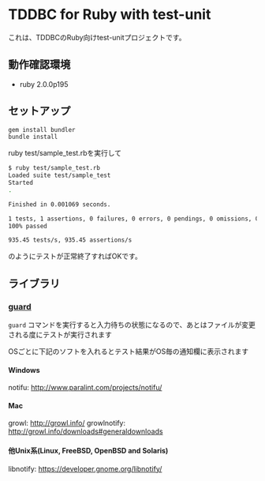 TDDBC for Ruby with test-unit
====================================

これは、TDDBCのRuby向けtest-unitプロジェクトです。

## 動作確認環境
* ruby 2.0.0p195

## セットアップ
```bash
gem install bundler
bundle install
```

ruby test/sample_test.rbを実行して

```bash
$ ruby test/sample_test.rb
Loaded suite test/sample_test
Started
.

Finished in 0.001069 seconds.

1 tests, 1 assertions, 0 failures, 0 errors, 0 pendings, 0 omissions, 0 notifications
100% passed

935.45 tests/s, 935.45 assertions/s
```

のようにテストが正常終了すればOKです。

## ライブラリ
### [guard](https://github.com/guard/guard)
`guard` コマンドを実行すると入力待ちの状態になるので、あとはファイルが変更される度にテストが実行されます

OSごとに下記のソフトを入れるとテスト結果がOS毎の通知欄に表示されます

#### Windows
notifu: http://www.paralint.com/projects/notifu/

#### Mac
growl: http://growl.info/
growlnotify: http://growl.info/downloads#generaldownloads

#### 他Unix系(Linux, FreeBSD, OpenBSD and Solaris)
libnotify: https://developer.gnome.org/libnotify/

